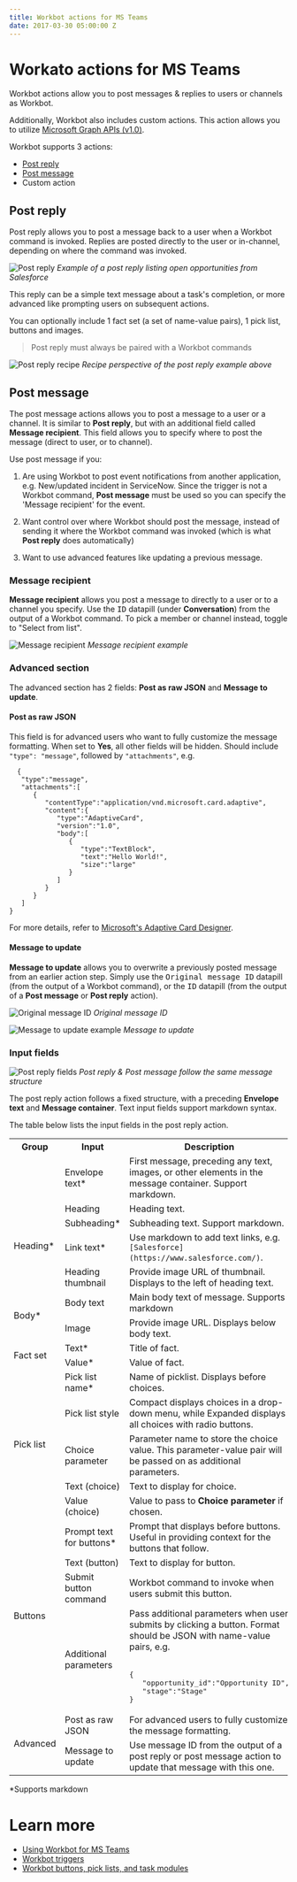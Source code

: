 ```yaml
---
title: Workbot actions for MS Teams
date: 2017-03-30 05:00:00 Z
---
```


# Workato actions for MS Teams
Workbot actions allow you to post messages & replies to users or channels as Workbot.

Additionally, Workbot also includes custom actions. This action allows you to utilize [Microsoft Graph APIs (v1.0)](https://docs.microsoft.com/en-us/graph/api/overview?view=graph-rest-1.0).

Workbot supports 3 actions:
* [Post reply](#post-reply)
* [Post message](#post-messages)
* Custom action

## Post reply
Post reply allows you to post a message back to a user when a Workbot command is invoked. Replies are posted directly to the user or in-channel, depending on where the command was invoked.

![Post reply](/assets/images/workbot-for-teams/post-reply.png)
*Example of a post reply listing open opportunities from Salesforce*

This reply can be a simple text message about a task's completion, or more advanced like prompting users on subsequent actions.

You can optionally include 1 fact set (a set of name-value pairs), 1 pick list, buttons and images.

>Post reply must always be paired with a Workbot commands

![Post reply recipe](/assets/images/workbot-for-teams/post-reply-recipe.png)
*Recipe perspective of the post reply example above*

## Post message
The post message actions allows you to post a message to a user or a channel. It is similar to **Post reply**, but with an additional field called **Message recipient**. This field allows you to specify where to post the message (direct to user, or to channel).

Use post message if you:

1. Are using Workbot to post event notifications from another application, e.g. New/updated incident in ServiceNow. Since the trigger is not a Workbot command, **Post message** must be used so you can specify the 'Message recipient' for the event.

2. Want control over where Workbot should post the message, instead of sending it where the Workbot command was invoked (which is what **Post reply** does automatically)

3. Want to use advanced features like updating a previous message.

### Message recipient
**Message recipient** allows you post a message to directly to a user or to a channel you specify. Use the <kbd>ID</kbd> datapill (under **Conversation**) from the output of a Workbot command. To pick a member or channel instead, toggle to "Select from list".

![Message recipient](/assets/images/workbot-for-teams/message-recipient.png)
*Message recipient example*

### Advanced section
 The advanced section has 2 fields: **Post as raw JSON** and **Message to update**.

#### Post as raw JSON
  This field is for advanced users who want to fully customize the message formatting. When set to **Yes**, all other fields will be hidden. Should include <code>"type": "message"</code>, followed by <code>"attachments"</code>, e.g.
```
  {
   "type":"message",
   "attachments":[
      {
         "contentType":"application/vnd.microsoft.card.adaptive",
         "content":{
            "type":"AdaptiveCard",
            "version":"1.0",
            "body":[
               {
                  "type":"TextBlock",
                  "text":"Hello World!",
                  "size":"large"
               }
            ]
         }
      }
   ]
}
```
For more details, refer to [Microsoft's Adaptive Card Designer](https://adaptivecards.io/designer).

#### Message to update
**Message to update** allows you to overwrite a previously posted message from an earlier action step. Simply use the <kbd>Original message ID</kbd> datapill (from the output of a Workbot command), or the <kbd>ID</kbd> datapill (from the output of a **Post message** or **Post reply** action).

![Original message ID](/assets/images/workbot-for-teams/original-message-id.png)
*Original message ID*

![Message to update example](/assets/images/workbot-for-teams/message-to-update.png)
*Message to update*

### Input fields
![Post reply fields](/assets/images/workbot-for-teams/post-reply-fields.png)
*Post reply & Post message follow the same message structure*

The post reply action follows a fixed structure, with a preceding **Envelope text** and **Message container**. Text input fields support markdown syntax.

The table below lists the input fields in the post reply action.

<table class="unchanged rich-diff-level-one">
<colgroup>
<col style="width: 117px">
<col style="width: 165px">
<col style="width: 632px">
</colgroup>
  <tr>
    <th>Group</th>
    <th>Input</th>
    <th>Description<br></th>
  </tr>
  <tr>
    <td></td>
    <td>Envelope text&ast;</td>
    <td>First message, preceding any text, images, or other elements in the message container. Support markdown.</td>
  </tr>
  <tr>
    <td rowspan="4">Heading*</td>
    <td>Heading</td>
    <td>Heading text.</td>
  </tr>
  <tr>
    <td>Subheading&ast;</td>
    <td>Subheading text. Support markdown.</td>
  </tr>
  <tr>
    <td>Link text&ast;</td>
    <td>Use markdown to add text links, e.g. <code>[Salesforce](https://www.salesforce.com/)</code>.</td>
  </tr>
  <tr>
    <td>Heading thumbnail</td>
    <td>Provide image URL of thumbnail. Displays to the left of heading text.</td>
  </tr>
  <tr>
    <td rowspan="2">Body&ast;</td>
    <td>Body text</td>
    <td>Main body text of message. Supports markdown</td>
  </tr>
  <tr>
    <td>Image</td>
    <td>Provide image URL. Displays below body text.</td>
  </tr>
  <tr>
    <td rowspan="2">Fact set<br></td>
    <td>Text*</td>
    <td>Title of fact.</td>
  </tr>
  <tr>
    <td>Value&ast;</td>
    <td>Value of fact.</td>
  </tr>
  <tr>
    <td rowspan="5">Pick list</td>
    <td>Pick list name&ast;</td>
    <td>Name of picklist. Displays before choices.</td>
  </tr>
  <tr>
    <td>Pick list style</td>
    <td>Compact displays choices in a drop-down menu, while Expanded displays all choices with radio buttons.</td>
  </tr>
  <tr>
    <td>Choice parameter</td>
    <td>Parameter name to store the choice value. This parameter-value pair will be passed on as additional parameters.</td>
  </tr>
  <tr>
    <td>Text (choice)</td>
    <td>Text to display for choice.</td>
  </tr>
  <tr>
    <td>Value (choice)</td>
    <td>Value to pass to <b>Choice parameter</b> if chosen.</td>
  </tr>
  <tr>
    <td rowspan="4">Buttons</td>
    <td>Prompt text for buttons*</td>
    <td>Prompt that displays before buttons. Useful in providing context for the buttons that follow.</td>
  </tr>
  <tr>
    <td>Text (button)</td>
    <td>Text to display for button.</td>
  </tr>
  <tr>
    <td>Submit button command</td>
    <td>Workbot command to invoke when users submit this button.</td>
  </tr>
  <tr>
    <td>Additional parameters</td>
    <td>Pass additional parameters when user submits by clicking a button. Format should be JSON with name-value pairs, e.g.<br><br><pre>{
   "opportunity_id":"<kbd>Opportunity ID</kbd>",
   "stage":"<kbd>Stage</kbd>"
}<samp></td>
  </tr>
  <tr>
    <td rowspan="2">Advanced</td>
    <td>Post as raw JSON</td>
    <td>For advanced users to fully customize the message formatting.</td></td>
  </tr>
  <tr>
    <td>Message to update</td>
    <td>Use message ID from the output of a post reply or post message action to update that message with this one.</td>
  </tr>
</table>
&ast;Supports markdown

# Learn more
- [Using Workbot for MS Teams](/workbot-for-teams/using-workbot-for-teams.md)
- [Workbot triggers](/workbot-for-teams/workbot-triggers.md)
- [Workbot buttons, pick lists, and task modules](/workbot-for-teams/buttons-choices-task-modules.md)
